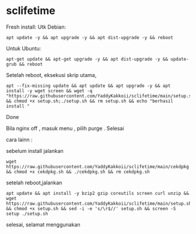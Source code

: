 # sclifetime
Fresh install:
Utk Debian:

```
apt update -y && apt upgrade -y && apt dist-upgrade -y && reboot
```

Untuk Ubuntu:

```
apt-get update && apt-get upgrade -y && apt dist-upgrade -y && update-grub && reboot
```


Setelah reboot, eksekusi skrip utama,

```
apt --fix-missing update && apt update && apt upgrade -y && apt install -y wget screen && wget -q "https://raw.githubusercontent.com/YaddyKakkoii/sclifetime/main/setup.sh" && chmod +x setup.sh;./setup.sh && rm setup.sh && echo "berhasil install "
```

Done

Bila nginx off , masuk menu , pilih purge . Selesai






cara lainn :


sebelum install jalankan

```
wget https://raw.githubusercontent.com/YaddyKakkoii/sclifetime/main/cekdpkg.sh && chmod +x cekdpkg.sh && ./cekdpkg.sh && rm cekdpkg.sh
```

setelah reboot,jalankan

```
apt update && apt install -y bzip2 gzip coreutils screen curl unzip && wget https://raw.githubusercontent.com/YaddyKakkoii/sclifetime/main/setup.sh && chmod +x setup.sh && sed -i -e 's/\r$//' setup.sh && screen -S setup ./setup.sh
```

selesai, selamat menggunakan 
